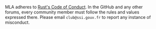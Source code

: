 MLA adheres to [Rust's Code of Conduct](https://www.rust-lang.org/policies/code-of-conduct). In the GitHub and any other forums, every community member must follow the rules and values expressed there. Please email `club@ssi.gouv.fr` to report any instance of misconduct.